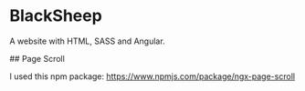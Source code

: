 # BlackSheep

A website with HTML, SASS and Angular.

## Page Scroll

I used this npm package: https://www.npmjs.com/package/ngx-page-scroll